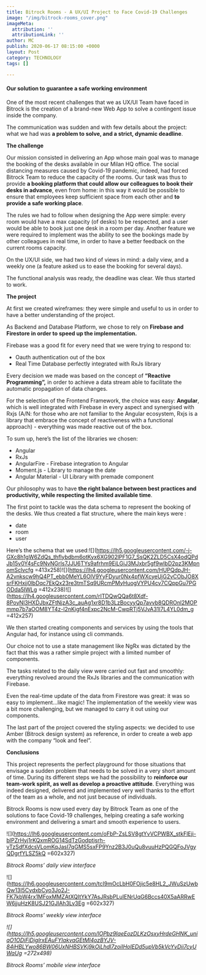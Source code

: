 ```yaml
---
title: Bitrock Rooms - A UX/UI Project to Face Covid-19 Challenges
image: "/img/bitrock-rooms_cover.png"
imageMeta:
  attribution: ''
  attributionLink: ''
author: MC
publish: 2020-06-17 08:15:00 +0000
layout: Post
category: TECHNOLOGY
tags: []

---
```

#### Our solution to guarantee a safe working environment

One of the most recent challenges that we as UX/UI Team have faced in Bitrock is the creation of a brand-new Web App to solve a contingent issue inside the company.

The communication was sudden and with few details about the project: what we had was **a problem to solve, and a strict, dynamic deadline**.

**The challenge**

Our mission consisted in delivering an App whose main goal was to manage the booking of the desks available in our Milan HQ office. The social distancing measures caused by Covid-19 pandemic, indeed, had forced Bitrock Team to reduce the capacity of the rooms. Our task was thus to provide **a booking platform that could allow our colleagues to book their desks in advance**, even from home: in this way it would be possible to ensure that employees keep sufficient space from each other and **to** **provide a safe working place**.

The rules we had to follow when designing the App were simple: every room would have a max capacity (of desks) to be respected, and a user would be able to book just one desk in a room per day. Another feature we were required to implement was the ability to see the bookings made by other colleagues in real time, in order to have a better feedback on the current rooms capacity.

On the UX/UI side, we had two kind of views in mind: a daily view, and a weekly one (a feature asked us to ease the booking for several days).

The functional analysis was ready, the deadline was clear. We thus started to work.

**The project**

At first we created wireframes: they were simple and useful to us in order to have a better understanding of the project.

As Backend and Database Platform, we chose to rely on **Firebase and Firestore in order to speed up the implementation.**

Firebase was a good fit for every need that we were trying to respond to:

* Oauth authentication out of the box
* Real Time Database perfectly integrated with RxJs library

Every decision we made was based on the concept of **“Reactive Programming”,** in order to achieve a data stream able to facilitate the automatic propagation of data changes.

For the selection of the Frontend Framework, the choice was easy: **Angular**, which is well integrated with Firebase in every aspect and synergised with Rxjs (A/N: for those who are not familiar to the Angular ecosystem, Rxjs is a library that embrace the concept of reactiveness with a functional approach) - everything was made reactive out of the box.

To sum up, here’s the list of the libraries we chosen:

* Angular
* RxJs
* AngularFire - Firebase integration to Angular
* Moment.js - Library to manage the date
* Angular Material - UI Library with premade component

Our philosophy was to have **the right balance between best practices and productivity, while respecting the limited available time**.

The first point to tackle was the data schema to represent the booking of the desks. We thus created a flat structure, where the main keys were :

* date
* room
* user

Here’s the schema that we used:![](https://lh5.googleusercontent.com/-j-GXc8h1gW6ZdQs_thflybdbm6otKyx6XG902lPF1G7_SsQK2ZLD5CsX4odQPdJb15v0Y4sFc9NvNGrIs7JJU6TYs9afrhm9EiLGiJ3MJxbr5gf9wIbD2pz3KMpnomSclvcfg =413x258)![](https://lh4.googleusercontent.com/HUPQdpJH-A2vnkscw9hQ4PT_ebb0MeYL6OlV9YyFDyur0Nx4pfWXcyeUjG2vCObJO8XsrFKHxjj0lbDqc7EkQx23re3tmTSq9URcmPMyHuogVYPU4cv7CQppGu7PGODda5IWLg =412x238)![](https://lh4.googleusercontent.com/rITDQwQQa6t8Xdf-8PoyNl3HXDJbxZFtNjzA3c_auAg1xr8D1b3LzBocyyQp7avvb8QDROnl2MOPmmp7b7aOOM8YT4z-l2nKigf4nExpc2NcM-CwpRTj5VJvA31I7L4YL0dm_g =412x257)

We then started creating components and services by using the tools that Angular had, for instance using cli commands.

Our choice not to use a state management like NgRx was dictated by the fact that this was a rather simple project with a limited number of components.

The tasks related to the daily view were carried out fast and smoothly: everything revolved around the RxJs libraries and the communication with Firebase.

Even the real-time update of the data from Firestore was great: it was so easy to implement...like magic! The implementation of the weekly view was a bit more challenging, but we managed to carry it out using our components.

The last part of the project covered the styling aspects: we decided to use Amber (Bitrock design system) as reference, in order to create a web app with the company “look and feel”.

**Conclusions**

This project represents the perfect playground for those situations that envisage a sudden problem that needs to be solved in a very short amount of time. During its different steps we had the possibility to **reinforce our team-work spirit, as well as develop a proactive attitude**. Everything was indeed designed, delivered and implemented very well thanks to the effort of the team as a whole, and not just because of individuals.

Bitrock Rooms is now used every day by Bitrock Team as one of the solutions to face Covid-19 challenges, helping creating a safe working environment and delivering a smart and smooth experience to users.

![](https://lh6.googleusercontent.com/oFbP-ZsLSV8gtYvVCPWBX_stkFlEji-blPZrHyj1rKQxmROG14SdTzGodptjsrh-vTzSdfXdcsVLomKqJasI7qGMS5sxFP9Ynz2B3J0uQu8vuuHzPQGQFoJVgyQDgrfYLSZ5kQ =602x327)

_Bitrock Rooms’ daily view interface_

![](https://lh6.googleusercontent.com/tcI9mOcLbH0FOjic5e8HL2_JWuSzUwbQw13I5CydxbCyo3Jo2J-FK7kbW4rx1MFoxMMZAtXQItYkY7AsJRsbPLuIENrUqG6Bccs40X5aARRwEW6jjuHzK8USJ21GJlAh3Lv3Eg =602x327)

_Bitrock Rooms’ weekly view interface_

_![](https://lh5.googleusercontent.com/lOPbz9IaeEozDLKzOsxyHrdeGHNK_uniqO1ODiFiDiglrxEAuFYIakvaGEtMl4ozBYJV-84iHBLYwo86BW06UxNHBSVKj9kOjLhdl7zoiIHoIEDd5upVb5kVcYvDii7cyUWaUg =272x498)_

_Bitrock Rooms’ mobile view interface_